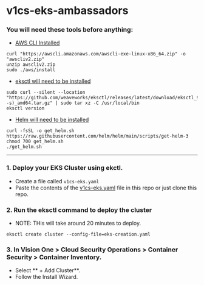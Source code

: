 # v1cs-eks-ambassadors

### You will need these tools before anything:
- [AWS CLI Installed](https://docs.aws.amazon.com/cli/latest/userguide/getting-started-install.html)
```
curl "https://awscli.amazonaws.com/awscli-exe-linux-x86_64.zip" -o "awscliv2.zip"
unzip awscliv2.zip
sudo ./aws/install

```
- [eksctl will need to be installed](https://eksctl.io/)
```
sudo curl --silent --location "https://github.com/weaveworks/eksctl/releases/latest/download/eksctl_$(uname -s)_amd64.tar.gz" | sudo tar xz -C /usr/local/bin
eksctl version
```

- [Helm will need to be installed](https://helm.sh/docs/intro/install/)
```
curl -fsSL -o get_helm.sh https://raw.githubusercontent.com/helm/helm/main/scripts/get-helm-3
chmod 700 get_helm.sh
./get_helm.sh      
```

----

### 1. Deploy your EKS Cluster using ekctl.
- Create a file called ```v1cs-eks.yaml```
- Paste the contents of the [v1cs-eks.yaml](https://github.com/JustinDPerkins/v1cs-eks-ambassadors/blob/main/v1cs-eks.yaml) file in this repo or just clone this repo.

### 2. Run the eksctl command to deploy the cluster
- NOTE: THis will take around 20 minutes to deploy.

```
eksctl create cluster --config-file=eks-creation.yaml
```

### 3. In **Vision One > Cloud Security Operations > Container Security > Container Inventory**.
- Select ** + Add Cluster**.
- Follow the Install Wizard.

